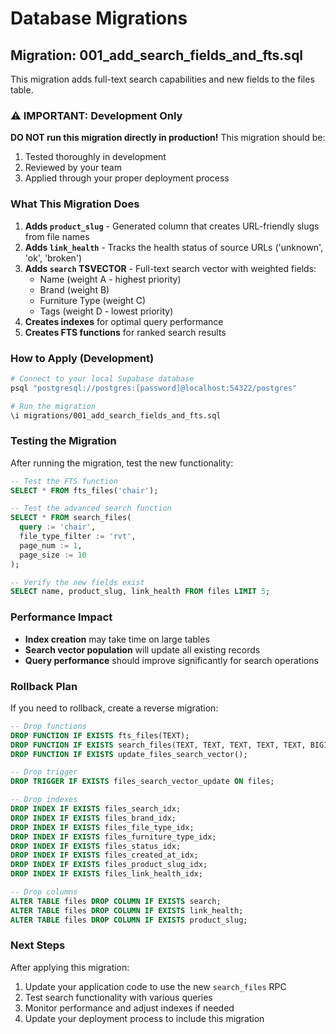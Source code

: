 # Database Migrations

## Migration: 001_add_search_fields_and_fts.sql

This migration adds full-text search capabilities and new fields to the files table.

### ⚠️ **IMPORTANT: Development Only**

**DO NOT run this migration directly in production!** This migration should be:
1. Tested thoroughly in development
2. Reviewed by your team
3. Applied through your proper deployment process

### What This Migration Does

1. **Adds `product_slug`** - Generated column that creates URL-friendly slugs from file names
2. **Adds `link_health`** - Tracks the health status of source URLs ('unknown', 'ok', 'broken')
3. **Adds `search` TSVECTOR** - Full-text search vector with weighted fields:
   - Name (weight A - highest priority)
   - Brand (weight B)
   - Furniture Type (weight C)
   - Tags (weight D - lowest priority)
4. **Creates indexes** for optimal query performance
5. **Creates FTS functions** for ranked search results

### How to Apply (Development)

```bash
# Connect to your local Supabase database
psql "postgresql://postgres:[password]@localhost:54322/postgres"

# Run the migration
\i migrations/001_add_search_fields_and_fts.sql
```

### Testing the Migration

After running the migration, test the new functionality:

```sql
-- Test the FTS function
SELECT * FROM fts_files('chair');

-- Test the advanced search function
SELECT * FROM search_files(
  query := 'chair',
  file_type_filter := 'rvt',
  page_num := 1,
  page_size := 10
);

-- Verify the new fields exist
SELECT name, product_slug, link_health FROM files LIMIT 5;
```

### Performance Impact

- **Index creation** may take time on large tables
- **Search vector population** will update all existing records
- **Query performance** should improve significantly for search operations

### Rollback Plan

If you need to rollback, create a reverse migration:

```sql
-- Drop functions
DROP FUNCTION IF EXISTS fts_files(TEXT);
DROP FUNCTION IF EXISTS search_files(TEXT, TEXT, TEXT, TEXT, TEXT, BIGINT, BIGINT, TEXT, TEXT, INTEGER, INTEGER);
DROP FUNCTION IF EXISTS update_files_search_vector();

-- Drop trigger
DROP TRIGGER IF EXISTS files_search_vector_update ON files;

-- Drop indexes
DROP INDEX IF EXISTS files_search_idx;
DROP INDEX IF EXISTS files_brand_idx;
DROP INDEX IF EXISTS files_file_type_idx;
DROP INDEX IF EXISTS files_furniture_type_idx;
DROP INDEX IF EXISTS files_status_idx;
DROP INDEX IF EXISTS files_created_at_idx;
DROP INDEX IF EXISTS files_product_slug_idx;
DROP INDEX IF EXISTS files_link_health_idx;

-- Drop columns
ALTER TABLE files DROP COLUMN IF EXISTS search;
ALTER TABLE files DROP COLUMN IF EXISTS link_health;
ALTER TABLE files DROP COLUMN IF EXISTS product_slug;
```

### Next Steps

After applying this migration:

1. Update your application code to use the new `search_files` RPC
2. Test search functionality with various queries
3. Monitor performance and adjust indexes if needed
4. Update your deployment process to include this migration
